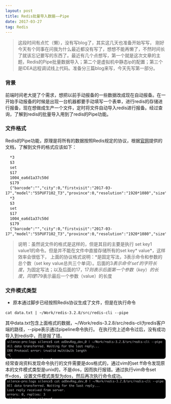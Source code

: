 ```yaml
---
layout: post
title: Redis批量导入数据——Pipe
date: 2017-03-27
tag: Redis
---
```

> 这段时间有点忙（懒），没有写blog了，其实这几天也准备开始写写， 刚好今天有个同事在问我为什么最近都没有写了，想想不能再懒了，不然时间长了就该忘记要写的东西了。最近有几个点想写，第一个就是这次文章的主题，Redis的Pipe批量数据导入；第二个是虚拟机中静态ip的配置；第三个是IDEA远程调试线上代码。准备分三篇blog来写，今天先写第一部分。

### 背景
前端时间老大提了个需求，想把以前手动报备的一些数据改成现在自动报备。在一开始手动报备的时候是出现一台机器都要手动填写一个表单，进行redis的存储进行报备，现在想做成生产一个文件，定时将文件自动导入redis进行报备。经过查询，了解到redis的批量导入用到了redis的Pipe功能。

### 文件格式
Redis的Pipe功能，原理是将所有的数据按照Redis规定的协议，根据[官网](https://redis.io/topics/mass-insert)提供的文档，了解到文件的格式应该如下：
```
  *3
  $3
  set
  $17
  1004_ea6d1a37c50d
  $179
  {"barcode":"","city":0,"firstvisit":"2017-03-17","model":"55PUF7102_T3","province":0,"resolution":"1920*1080","size":55,"system":"","tagList":"1004,2003,3004,4001","tvchipset":""}
  *3
  $3
  set
  $17
  1004_ea6d1a37c50d
  $179
  {"barcode":"","city":0,"firstvisit":"2017-03-17","model":"55PUF7102_T3","province":0,"resolution":"1920*1080","size":55,"system":"","tagList":"1004,2003,3004,4001","tvchipset":""}
```

> 说明：虽然说文件的格式是这样的，但是其目的主要是执行 set key1 value1的命令。但是并不能在文件中直接存储所有的set key* value*，这样效率会很低下，
> 上面的协议格式说明：*是固定写法，3表示命令和参数的总个数（set key value总共三个单词）。后面的$3表示命令'set'的字符长度，$为固定写法；以及后面的$17，17则表示后面第一个参数（key）的长度，同理$179表示最后一个参数（value）的长度

### 文件模式类型
- 原本通过脚步已经按照Redis协议生成了文件，但是在执行命令
```
cat data.txt | ~/Work/redis-3.2.8/src/redis-cli --pipe
```
其中data.txt包含上面格式的数据，~/Work/redis-3.2.8/src/redis-cli为redis客户端的路径，--pipe表示通过pipeline命令执行。
在执行完上述命令过后，没有成功导入到redis中，而是报了错。
![bug](/images/posts/articles/2017-03-27/001.jpg)
经常查询资料发现命令执行的文件需要是dos格式的，通过vim的set ff命令发现原本的文件模式类型是unix的，不是dos，因而执行报错。通过执行vim命令set ff=dos，设置文件模式类型为dos，然后再次执行命令成功。
![bug](/images/posts/articles/2017-03-27/002.jpg)